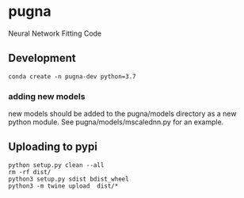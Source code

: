 # pugna

Neural Network Fitting Code

## Development

```
conda create -n pugna-dev python=3.7
```

### adding new models

new models should be added to the pugna/models directory
as a new python module. See pugna/models/mscalednn.py for an example.

## Uploading to pypi

```
python setup.py clean --all
rm -rf dist/
python3 setup.py sdist bdist_wheel
python3 -m twine upload  dist/*
```
